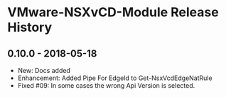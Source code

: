 # VMware-NSXvCD-Module Release History

## 0.10.0 - 2018-05-18

- New: Docs added
- Enhancement: Added Pipe For EdgeId to  Get-NsxVcdEdgeNatRule
- Fixed #09: In some cases the wrong Api Version is selected.